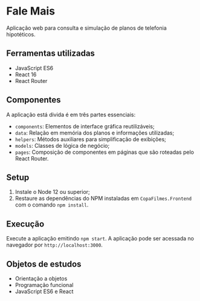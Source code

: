 # Fale Mais

Aplicação web para consulta e simulação de planos de telefonia hipotéticos.

## Ferramentas utilizadas
- JavaScript ES6
- React 16
- React Router

## Componentes
A aplicação está divida é em três partes essenciais:
- `components`: Elementos de interface gráfica reutilizáveis;
- `data`: Relação em memória dos planos e informações utilizadas;
- `helpers`: Métodos auxiliares para simplificação de exibições;
- `models`: Classes de lógica de negócio;
- `pages`: Composição de componentes em páginas que são roteadas pelo React Router.

## Setup
1. Instale o Node 12 ou superior;
2. Restaure as dependências do NPM instaladas em `CopaFilmes.Frontend` com o comando `npm install`.

## Execução
Execute a aplicação emitindo `npm start`. A aplicação pode ser acessada no navegador por `http://localhost:3000`.

## Objetos de estudos
- Orientação a objetos
- Programação funcional
- JavaScript ES6 e React
